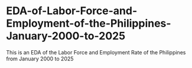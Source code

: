 # EDA-of-Labor-Force-and-Employment-of-the-Philippines-January-2000-to-2025
This is an EDA of the Labor Force and Employment Rate of the Philippines from January 2000 to 2025
